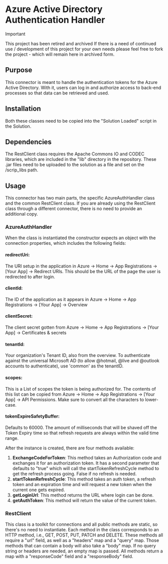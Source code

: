 # Azure Active Directory Authentication Handler

> [!IMPORTANT]
> This project has been retired and archived
> If there is a need of continued use / development of this project for your own needs please feel free to fork the project - which will remain here in archived form.

## Purpose
This connector is meant to handle the authentication tokens for the Azure Active Directory. 
With it, users can log in and authorize access to back-end processes so that data can be retrieved and used.

## Installation
Both these classes need to be copied into the "Solution Loaded" script in the Solution.

## Dependencies
The RestClient class requires the Apache Commons IO and CODEC libraries, which are included in the "lib" directory in the repository. 
These .jar files need to be uploaded to the solution as a file and set on the /scrip_libs path.

## Usage
This connector has two main parts, the specific AzureAuthHandler class and the common RestClient class.
If you are already using the RestClient class through a different connector, there is no need to provide an additional copy.

### AzureAuthHandler
When the class is instantiated the constructor expects an object with the connection properties, which includes the following fields:

#### redirectUri: 
The URI setup in the application in Azure -> Home -> App Registrations -> [Your App] -> Redirect URIs. This should be the URL of the page the user is redirected to after login.
#### clientId: 
The ID of the application as it appears  in Azure -> Home -> App Registrations -> [Your App]  -> Overview
#### clientSecret:
The client secret gotten from Azure -> Home -> App Registrations -> [Your App] -> Certificates & secrets
#### tenantId:
Your organization's Tenant ID, also from the overview. To authenticate against the universal Microsoft AD (to allow @hotmail, @live and @outlook accounts to authenticate), use 'common' as the tenantID.
#### scopes: 
This is a List of scopes the token is being authorized for. The contents of this list can be copied from Azure -> Home -> App Registrations -> [Your App] -> API Permissions. Make sure to convert all the characters to lower-case.
#### tokenExpireSafetyBuffer: 
Defaults to 60000. The amount of milliseconds that will be shaved off the Token Expiry time so that refresh requests are always within the valid time range.

After the instance is created, there are four methods available:

1) **ExchangeCodeForToken**: This method takes an Authorization code and exchanges it for an authorization token. It has a second parameter that defaults to "true" which will call the startTokenRefreshCycle method to get the refresh process going. False if no refresh is needed.
2) **startTokenRefreshCycle**: This method takes an auth token, a refresh token and an expiration time and will request a new token when the current one gets expired.
3) **getLoginUrl**: This method returns the URL where login can be done.
4) **getAuthToken**: This method will return the value of the current token.

### RestClient
This class is a toolkit for connections and all public methods are static, so there's no need to instantiate. Each method in the class corresponds to an HTTP method, i.e., GET, POST, PUT, PATCH and DELETE.
These methods all require a "url" field, as well as a "headers" map and a "query" map. Those methods that can contain a body will also take a "body" map. If no query string or headers are needed, an empty map is passed.
All methods return a map with a "responseCode" field and a "responseBody" field.


